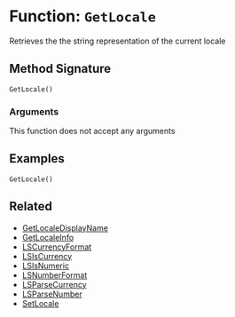 [comment]: # (Note: This documentation is generated dynamically in the build process.  To modify the contents, change the javadoc on the _invoke method of the BIF class)

# Function: `GetLocale`

Retrieves the the string representation of the current locale

## Method Signature
```
GetLocale()
```
### Arguments
This function does not accept any arguments

## Examples

```
GetLocale()
```

## Related
  * [GetLocaleDisplayName](./GetLocaleDisplayName.md)
  * [GetLocaleInfo](./GetLocaleInfo.md)
  * [LSCurrencyFormat](./LSCurrencyFormat.md)
  * [LSIsCurrency](./LSIsCurrency.md)
  * [LSIsNumeric](./LSIsNumeric.md)
  * [LSNumberFormat](./LSNumberFormat.md)
  * [LSParseCurrency](./LSParseCurrency.md)
  * [LSParseNumber](./LSParseNumber.md)
  * [SetLocale](./SetLocale.md)
